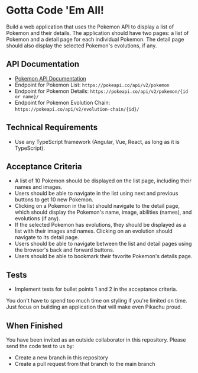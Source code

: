 # Gotta Code 'Em All!

Build a web application that uses the Pokemon API to display a list of Pokemon and their details. The application should have two pages: a list of Pokemon and a detail page for each individual Pokemon. The detail page should also display the selected Pokemon's evolutions, if any.

## API Documentation

- [Pokemon API Documentation](https://pokeapi.co/docs/v2)
- Endpoint for Pokemon List: `https://pokeapi.co/api/v2/pokemon`
- Endpoint for Pokemon Details: `https://pokeapi.co/api/v2/pokemon/{id or name}/`
- Endpoint for Pokemon Evolution Chain: `https://pokeapi.co/api/v2/evolution-chain/{id}/`

## Technical Requirements

- Use any TypeScript framework (Angular, Vue, React, as long as it is TypeScript).

## Acceptance Criteria

- A list of 10 Pokemon should be displayed on the list page, including their names and images.
- Users should be able to navigate in the list using next and previous buttons to get 10 new Pokemon.
- Clicking on a Pokemon in the list should navigate to the detail page, which should display the Pokemon's name, image, abilities (names), and evolutions (if any).
- If the selected Pokemon has evolutions, they should be displayed as a list with their images and names. Clicking on an evolution should navigate to its detail page.
- Users should be able to navigate between the list and detail pages using the browser's back and forward buttons.
- Users should be able to bookmark their favorite Pokemon's details page.

## Tests

- Implement tests for bullet points 1 and 2 in the acceptance criteria.

You don't have to spend too much time on styling if you're limited on time. Just focus on building an application that will make even Pikachu proud.


## When Finished
You have been invited as an outside collaborator in this repository. 
Please send the code test to us by:
* Create a new branch in this repository
* Create a pull request from that branch to the main branch
